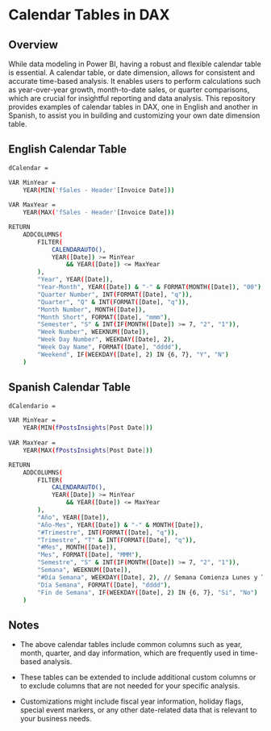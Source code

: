 
# Calendar Tables in DAX

## Overview

While data modeling in Power BI, having a robust and flexible calendar table is essential. A calendar table, or date dimension, allows for consistent and accurate time-based analysis. It enables users to perform calculations such as year-over-year growth, month-to-date sales, or quarter comparisons, which are crucial for insightful reporting and data analysis. This repository provides examples of calendar tables in DAX, one in English and another in Spanish, to assist you in building and customizing your own date dimension table.

## English Calendar Table 
```bash
dCalendar = 

VAR MinYear =
    YEAR(MIN('fSales - Header'[Invoice Date]))
    
VAR MaxYear =
    YEAR(MAX('fSales - Header'[Invoice Date]))

RETURN
    ADDCOLUMNS(
        FILTER(
            CALENDARAUTO(),
            YEAR([Date]) >= MinYear
                && YEAR([Date]) <= MaxYear
        ),
        "Year", YEAR([Date]),
        "Year-Month", YEAR([Date]) & "-" & FORMAT(MONTH([Date]), "00"),
        "Quarter Number", INT(FORMAT([Date], "q")),
        "Quarter", "Q" & INT(FORMAT([Date], "q")),
        "Month Number", MONTH([Date]),
        "Month Short", FORMAT([Date], "mmm"),
        "Semester", "S" & INT(IF(MONTH([Date]) >= 7, "2", "1")),
        "Week Number", WEEKNUM([Date]),
        "Week Day Number", WEEKDAY([Date], 2),
        "Week Day Name", FORMAT([Date], "dddd"),
        "Weekend", IF(WEEKDAY([Date], 2) IN {6, 7}, "Y", "N")
    )
```
    
## Spanish Calendar Table
```bash
dCalendario = 

VAR MinYear =
    YEAR(MIN(fPostsInsights[Post Date]))
    
VAR MaxYear =
    YEAR(MAX(fPostsInsights[Post Date]))

RETURN
    ADDCOLUMNS(
        FILTER(
            CALENDARAUTO(),
            YEAR([Date]) >= MinYear
                && YEAR([Date]) <= MaxYear
        ),
        "Año", YEAR([Date]),
        "Año-Mes", YEAR([Date]) & "-" & MONTH([Date]),
        "#Trimestre", INT(FORMAT([Date], "q")),
        "Trimestre", "T" & INT(FORMAT([Date], "q")),
        "#Mes", MONTH([Date]),
        "Mes", FORMAT([Date], "MMM"),
        "Semestre", "S" & INT(IF(MONTH([Date]) >= 7, "2", "1")),
        "Semana", WEEKNUM([Date]),
        "#Día Semana", WEEKDAY([Date], 2), // Semana Comienza Lunes y Termina Domingo
        "Día Semana", FORMAT([Date], "dddd"),
        "Fin de Semana", IF(WEEKDAY([Date], 2) IN {6, 7}, "Si", "No")
    )

```

## Notes
- The above calendar tables include common columns such as year, month, quarter, and day information, which are frequently used in time-based analysis.

- These tables can be extended to include additional custom columns or to exclude columns that are not needed for your specific analysis.

- Customizations might include fiscal year information, holiday flags, special event markers, or any other date-related data that is relevant to your business needs.
